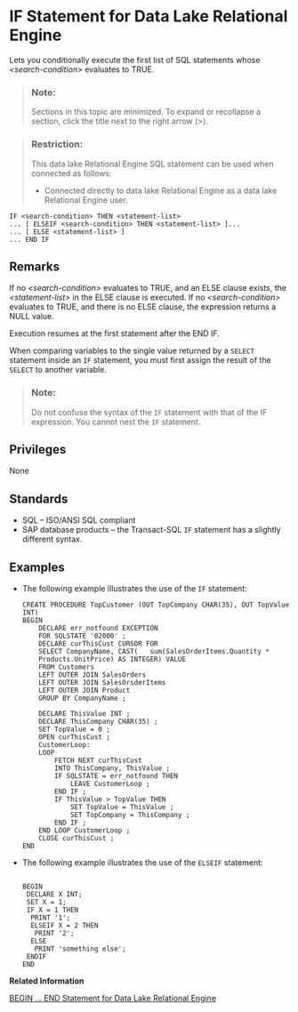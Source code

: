 <!-- loioa61f4dea84f2101596209eca0aa72455 -->

# IF Statement for Data Lake Relational Engine

Lets you conditionally execute the first list of SQL statements whose *<search-condition\>* evaluates to TRUE.



> ### Note:  
> Sections in this topic are minimized. To expand or recollapse a section, click the title next to the right arrow \(*\>*\).



> ### Restriction:  
> This data lake Relational Engine SQL statement can be used when connected as follows:
> 
> -   Connected directly to data lake Relational Engine as a data lake Relational Engine user.



```
IF <search-condition> THEN <statement-list>
... [ ELSEIF <search-condition> THEN <statement-list> ]...
... [ ELSE <statement-list> ]
... END IF
```



<a name="loioa61f4dea84f2101596209eca0aa72455__IQ_Usage"/>

## Remarks

If no *<search-condition\>* evaluates to TRUE, and an ELSE clause exists, the *<statement-list\>* in the ELSE clause is executed. If no *<search-condition\>* evaluates to TRUE, and there is no ELSE clause, the expression returns a NULL value.

Execution resumes at the first statement after the END IF.

When comparing variables to the single value returned by a `SELECT` statement inside an `IF` statement, you must first assign the result of the `SELECT` to another variable.

> ### Note:  
> Do not confuse the syntax of the `IF` statement with that of the IF expression. You cannot nest the `IF` statement.



<a name="loioa61f4dea84f2101596209eca0aa72455__IQ_Permissions"/>

## Privileges

None



<a name="loioa61f4dea84f2101596209eca0aa72455__IQ_Standards"/>

## Standards

-   SQL – ISO/ANSI SQL compliant
-   SAP database products – the Transact-SQL `IF` statement has a slightly different syntax.



<a name="loioa61f4dea84f2101596209eca0aa72455__IQ_Examples"/>

## Examples

-   The following example illustrates the use of the `IF` statement:

    ```
    CREATE PROCEDURE TopCustomer (OUT TopCompany CHAR(35), OUT TopValue INT)
    BEGIN
    	DECLARE err_notfound EXCEPTION
    	FOR SQLSTATE '02000' ;
    	DECLARE curThisCust CURSOR FOR
    	SELECT CompanyName, CAST( 	sum(SalesOrderItems.Quantity *
    	Products.UnitPrice) AS INTEGER) VALUE
    	FROM Customers
    	LEFT OUTER JOIN SalesOrders
    	LEFT OUTER JOIN SalesOrsderItems
    	LEFT OUTER JOIN Product
    	GROUP BY CompanyName ;
    
    	DECLARE ThisValue INT ;
    	DECLARE ThisCompany CHAR(35) ;
    	SET TopValue = 0 ;
    	OPEN curThisCust ;
    	CustomerLoop:
    	LOOP
    		FETCH NEXT curThisCust
    		INTO ThisCompany, ThisValue ;
    		IF SQLSTATE = err_notfound THEN
    			LEAVE CustomerLoop ;
    		END IF ;
    		IF ThisValue > TopValue THEN
    			SET TopValue = ThisValue ;
    			SET TopCompany = ThisCompany ;
    		END IF ;
    	END LOOP CustomerLoop ;
    	CLOSE curThisCust ;
    END
    ```

-   The following example illustrates the use of the `ELSEIF` statement:

    ```
    
    BEGIN
     DECLARE X INT;
     SET X = 1;
     IF X = 1 THEN
      PRINT '1';
      ELSEIF X = 2 THEN
       PRINT '2';
      ELSE
       PRINT 'something else';
     ENDIF
    END
    
    ```


**Related Information**  


[BEGIN … END Statement for Data Lake Relational Engine](begin-end-statement-for-data-lake-relational-engine-a6142de.md "Groups SQL statements together.")

